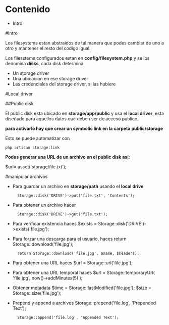

# Contenido


* Intro




#Intro

Los filesystems estan abstraidos de tal manera que podes cambiar de uno a otro y mantener el resto del codigo igual.

Los filesstems configurados estan en **config/filesystem.php** y se los denomina **disks**, cada disk determina:
* Un storage driver
* Una ubicacion en ese storage driver
* Las credenciales del storage driver, si las hubiere


#Local driver

##Public disk

El public disk esta ubicado en **storage/app/public** y usa el **local driver**, esta diseñado para aquellos datos que deben ser de acceso publico.

**para activarlo hay que crear un symbolic link en la carpeta public/storage**

Esto se puede automatizar con
	
	php artisan storage:link


**Podes generar una URL de un archivo en el public disk asi:**

$url= asset('storage/file.txt');


#manipular archivos

* Para guardar un archivo en **storage/path**  usando el **local drive**

		Storage::disk('DRIVE')->put('file.txt', 'Contents');

* Para obtener un archivo hacer

		Storage::disk('DRIVE')->get('file.txt');
	
* Para verificar existencia haces
		$exists = Storage::disk('DRIVE')->exists('file.jpg');

* Para forzar una descarga para el usuario, haces
		return Storage::download('file.jpg');
	
		return Storage::download('file.jpg', $name, $headers);

* Para obtener una URL haces
			$url = Storage::url('file.jpg');

* Para obtener una URL temporal haces
		 $url = Storage::temporaryUrl(
    		'file.jpg', now()->addMinutes(5)
		);
* Obtener metadata
		$time = Storage::lastModified('file.jpg');
		$size = Storage::size('file.jpg');
* Prepend y append a archivos
		Storage::prepend('file.log', 'Prepended Text');
		
		Storage::append('file.log', 'Appended Text');
<!--stackedit_data:
eyJoaXN0b3J5IjpbLTgxNzQxMjU0MV19
-->
